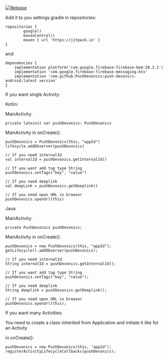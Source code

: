 [![Release](https://jitpack.io/v/PushDevonics/push-devonics-android.svg)](https://jitpack.io/#PushDevonics/push-devonics-android)

Add it to you settings.gradle in repositories:

    repositories {
            google()
            mavenCentral()
            maven { url 'https://jitpack.io' }
    }
and:

    dependencies {
        implementation platform('com.google.firebase:firebase-bom:28.3.1')
        implementation 'com.google.firebase:firebase-messaging-ktx'
        implementation 'com.github.PushDevonics:push-devonics-android:latest version'
    }

If you want single Activity:
    
Kotlin:

MainActivity:

    private lateinit var pushDevonics: PushDevonics
    
MainActivity in onCreate():

    pushDevonics = PushDevonics(this, "appId")
    lifecycle.addObserver(pushDevonics)
    
    // If you need internalId
    val internalId = pushDevonics.getInternalId()
    
    // If you want add tag type String
    pushDevonics.setTags("key", "value")
    
    // If you need deeplink
    val deepLink = pushDevonics.getDeeplink()
    
    // If you need open URL in browser
    pushDevonics.openUrl(this)
    
Java:

MainActivity:

    private PushDevonics pushDevonics;
    
MainActivity in onCreate():

    pushDevonics = new PushDevonics(this, "appId");
    getLifecycle().addObserver(pushDevonics);
        
    // If you need internalId
    String internalId = pushDevonics.getInternalId();
    
    // If you want add tag type String
    pushDevonics.setTags("key", "value");
    
    // If you need deeplink
    String deeplink = pushDevonics.getDeeplink();
    
    // If you need open URL in browser
    pushDevonics.openUrl(this);
        
If you want many Activities:

You need to create a class inherited from Application and initiate it like for an Activity

in onCreate():

    pushDevonics = new PushDevonics(this, "appId");
    registerActivityLifecycleCallbacks(pushDevonics);